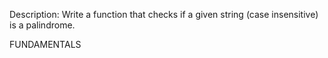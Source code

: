 Description:
Write a function that checks if a given string (case insensitive) is a palindrome.

FUNDAMENTALS
